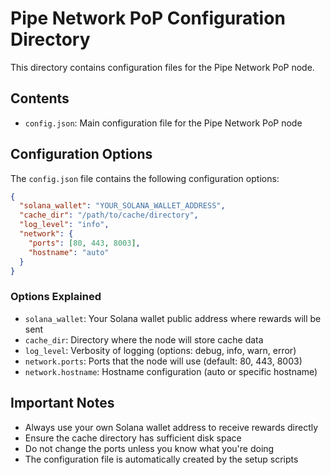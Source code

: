 # Pipe Network PoP Configuration Directory

This directory contains configuration files for the Pipe Network PoP node.

## Contents

- `config.json`: Main configuration file for the Pipe Network PoP node

## Configuration Options

The `config.json` file contains the following configuration options:

```json
{
  "solana_wallet": "YOUR_SOLANA_WALLET_ADDRESS",
  "cache_dir": "/path/to/cache/directory",
  "log_level": "info",
  "network": {
    "ports": [80, 443, 8003],
    "hostname": "auto"
  }
}
```

### Options Explained

- `solana_wallet`: Your Solana wallet public address where rewards will be sent
- `cache_dir`: Directory where the node will store cache data
- `log_level`: Verbosity of logging (options: debug, info, warn, error)
- `network.ports`: Ports that the node will use (default: 80, 443, 8003)
- `network.hostname`: Hostname configuration (auto or specific hostname)

## Important Notes

- Always use your own Solana wallet address to receive rewards directly
- Ensure the cache directory has sufficient disk space
- Do not change the ports unless you know what you're doing
- The configuration file is automatically created by the setup scripts 